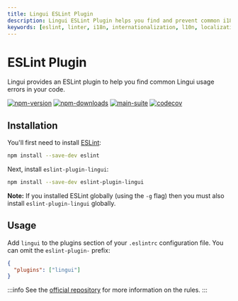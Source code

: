 ```yaml
---
title: Lingui ESLint Plugin
description: Lingui ESLint Plugin helps you find and prevent common i18n mistakes in your code.
keywords: [eslint, linter, i18n, internationalization, l10n, localization, translation, plugin]
---
```


# ESLint Plugin

Lingui provides an ESLint plugin to help you find common Lingui usage errors in your code.

[![npm-version](https://img.shields.io/npm/v/eslint-plugin-lingui?logo=npm&cacheSeconds=1800)](https://www.npmjs.com/package/eslint-plugin-lingui)
[![npm-downloads](https://img.shields.io/npm/dt/eslint-plugin-lingui?cacheSeconds=500)](https://www.npmjs.com/package/eslint-plugin-lingui)
[![main-suite](https://github.com/lingui/eslint-plugin/actions/workflows/ci.yml/badge.svg)](https://github.com/lingui/eslint-plugin/actions/workflows/ci.yml)
[![codecov](https://codecov.io/gh/lingui/eslint-plugin/graph/badge.svg?token=ULkNOaWVaw)](https://codecov.io/gh/lingui/eslint-plugin)

## Installation

You'll first need to install [ESLint](http://eslint.org):

```bash npm2yarn
npm install --save-dev eslint
```

Next, install `eslint-plugin-lingui`:

```bash npm2yarn
npm install --save-dev eslint-plugin-lingui
```

**Note:** If you installed ESLint globally (using the `-g` flag) then you must also install `eslint-plugin-lingui` globally.

## Usage

Add `lingui` to the plugins section of your `.eslintrc` configuration file. You can omit the `eslint-plugin-` prefix:

```json
{
  "plugins": ["lingui"]
}
```

:::info
See the [official repository](https://github.com/lingui/eslint-plugin) for more information on the rules.
:::
